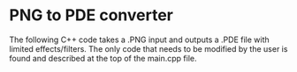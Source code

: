 # PNG to PDE converter

The following C++ code takes a .PNG input and outputs a .PDE file with limited effects/filters.
The only code that needs to be modified by the user is found and described at the top of the main.cpp file.
